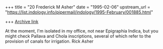+++
title = "20 Frederick M Asher"
date = "1995-02-06"
upstream_url = "https://list.indology.info/pipermail/indology/1995-February/001885.html"

+++
[Archive link](https://list.indology.info/pipermail/indology/1995-February/001885.html)

At the moment, I'm isolated in my office, not near Epigraphia Indica, but 
you might check Pallava and Chola inscriptions, several of which refer to 
the provision of canals for irrigation.  Rick Asher





